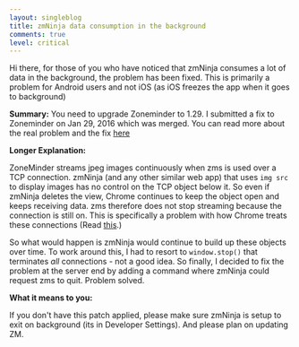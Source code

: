 ```yaml
---
layout: singleblog
title: zmNinja data consumption in the background
comments: true
level: critical
---
```


Hi there, for those of you who have noticed that zmNinja consumes a lot of data in the background, the problem has been fixed.
This is primarily a problem for Android users and not iOS (as iOS freezes the app when it goes to background)

**Summary:** You need to upgrade Zoneminder to 1.29. I submitted a fix to Zoneminder on Jan 29, 2016 which was merged. You can read more about the real problem and the fix [here](https://github.com/ZoneMinder/ZoneMinder/issues/1253)

**Longer Explanation:**

ZoneMinder streams jpeg images continuously when zms is used over a TCP connection. zmNinja (and any other similar web app) that uses <code>img src</code> to display images has no control on the TCP object below it. So even if zmNinja deletes the view, Chrome continues to keep the object open and keeps receiving data. zms therefore does not stop streaming because the connection is still on. This is specifically a problem with how Chrome treats these connections (Read [this](https://code.google.com/p/chromium/issues/detail?id=309641").)

So what would happen is zmNinja would continue to build up these objects over time. To work around this, I had to resort to <code>window.stop()</code> that terminates _all_ connections - not a good idea. So finally, I decided to fix the problem at the server end by adding a command where zmNinja could request zms to quit. Problem solved.

**What it means to  you:**

If you don't have this patch applied, please make sure zmNinja is setup to exit on background (its in Developer Settings). And please plan on updating ZM.
